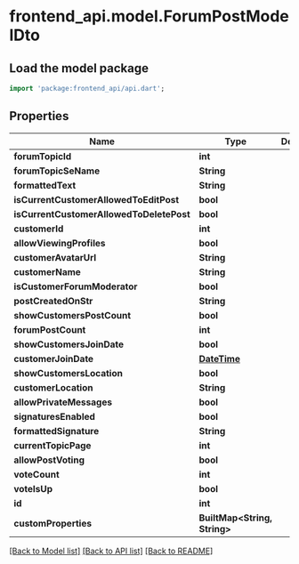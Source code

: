 # frontend_api.model.ForumPostModelDto

## Load the model package
```dart
import 'package:frontend_api/api.dart';
```

## Properties
Name | Type | Description | Notes
------------ | ------------- | ------------- | -------------
**forumTopicId** | **int** |  | [optional] 
**forumTopicSeName** | **String** |  | [optional] 
**formattedText** | **String** |  | [optional] 
**isCurrentCustomerAllowedToEditPost** | **bool** |  | [optional] 
**isCurrentCustomerAllowedToDeletePost** | **bool** |  | [optional] 
**customerId** | **int** |  | [optional] 
**allowViewingProfiles** | **bool** |  | [optional] 
**customerAvatarUrl** | **String** |  | [optional] 
**customerName** | **String** |  | [optional] 
**isCustomerForumModerator** | **bool** |  | [optional] 
**postCreatedOnStr** | **String** |  | [optional] 
**showCustomersPostCount** | **bool** |  | [optional] 
**forumPostCount** | **int** |  | [optional] 
**showCustomersJoinDate** | **bool** |  | [optional] 
**customerJoinDate** | [**DateTime**](DateTime.md) |  | [optional] 
**showCustomersLocation** | **bool** |  | [optional] 
**customerLocation** | **String** |  | [optional] 
**allowPrivateMessages** | **bool** |  | [optional] 
**signaturesEnabled** | **bool** |  | [optional] 
**formattedSignature** | **String** |  | [optional] 
**currentTopicPage** | **int** |  | [optional] 
**allowPostVoting** | **bool** |  | [optional] 
**voteCount** | **int** |  | [optional] 
**voteIsUp** | **bool** |  | [optional] 
**id** | **int** |  | [optional] 
**customProperties** | **BuiltMap&lt;String, String&gt;** |  | [optional] 

[[Back to Model list]](../README.md#documentation-for-models) [[Back to API list]](../README.md#documentation-for-api-endpoints) [[Back to README]](../README.md)


